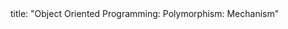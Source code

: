 <frontmatter>
title: "Object Oriented Programming: Polymorphism: Mechanism"
</frontmatter>

<include src="index-body.md" boilerplate />
